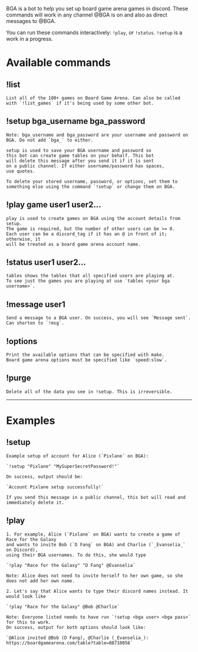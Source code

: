 BGA is a bot to help you set up board game arena games in discord.
These commands will work in any channel @BGA is on and also as direct messages to @BGA.

You can run these commands interactively: `!play`, or `!status`. `!setup` is a work in a progress.

# __**Available commands**__

## **!list**
    List all of the 100+ games on Board Game Arena. Can also be called with `!list_games` if it's being used by some other bot.

## **!setup bga_username bga_password**
    Note: bga_username and bga_password are your username and password on BGA. Do not add `bga_` to either.

    setup is used to save your BGA username and password so
    this bot can create game tables on your behalf. This bot
    will delete this message after you send it if it is sent
    on a public channel. If either username/password has spaces,
    use quotes.

    To delete your stored username, password, or options, set them to
    something else using the command `!setup` or change them on BGA.

## **!play game user1 user2...**
    play is used to create games on BGA using the account details from setup.
    The game is required, but the number of other users can be >= 0.
    Each user can be a discord_tag if it has an @ in front of it; otherwise, it
    will be treated as a board game arena account name.

## **!status user1 user2...**
    tables shows the tables that all specified users are playing at.
    To see just the games you are playing at use `tables <your bga username>`.

## **!message user1**
    Send a message to a BGA user. On success, you will see `Message sent`. Can shorten to `!msg`.

## **!options**
    Print the available options that can be specified with make.
    Board game arena options must be specified like `speed:slow`.

## **!purge**
    Delete all of the data you see in !setup. This is irreversible.

---

# __**Examples**__

## **!setup**
    Example setup of account for Alice (`Pixlane` on BGA):

    `!setup "Pixlane" "MySuperSecretPassword!"`

    On success, output should be:

    `Account Pixlane setup successfully!`

    If you send this message in a public channel, this bot will read and immediately delete it.

## **!play**
    1. For example, Alice (`Pixlane` on BGA) wants to create a game of Race for the Galaxy
    and wants to invite Bob (`D Fang` on BGA) and Charlie (`_Evanselia_` on Discord),
    using their BGA usernames. To do this, she would type

    `!play "Race for the Galaxy" "D Fang" @Evanselia`

    Note: Alice does not need to invite herself to her own game, so she does not add her own name.

    2. Let's say that Alice wants to type their discord names instead. It would look like

    `!play "Race for the Galaxy" @Bob @Charlie`

    Note: Everyone listed needs to have run `!setup <bga user> <bga pass>` for this to work.
    On success, output for both options should look like:

    `@Alice invited @Bob (D Fang), @Charlie (_Evanselia_): https://boardgamearena.com/table?table=88710056`
